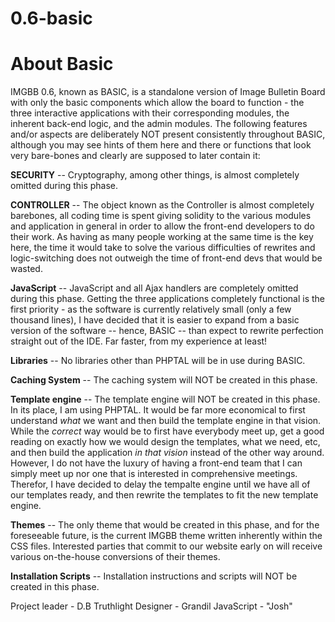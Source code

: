 0.6-basic
=====

About Basic
=====
IMGBB 0.6, known as BASIC, is a standalone version of Image Bulletin Board with only the basic components
which allow the board to function - the three interactive applications with their corresponding modules,
the inherent back-end logic, and the admin modules. The following features and/or aspects are deliberately
NOT present consistently throughout BASIC, although you may see hints of them here and there or functions that
look very bare-bones and clearly are supposed to later contain it:

**SECURITY** -- Cryptography, among other things, is almost completely omitted during this phase.

**CONTROLLER** -- The object known as the Controller is almost completely barebones, all coding time is spent
giving solidity to the various modules and application in general in order to allow the front-end developers
to do their work. As having as many people working at the same time is the key here, the time it would take to
solve the various difficulties of rewrites and logic-switching does not outweigh the time of front-end devs
that would be wasted.

**JavaScript** -- JavaScript and all Ajax handlers are completely omitted during this phase. Getting the three
applications completely functional is the first priority - as the software is currently relatively small
(only a few thousand lines), I have decided that it is easier to expand from a basic version of the software
-- hence, BASIC -- than expect to rewrite perfection straight out of the IDE. Far faster, from my experience at least!

**Libraries** -- No libraries other than PHPTAL will be in use during BASIC.

**Caching System** -- The caching system will NOT be created in this phase.

**Template engine** -- The template engine will NOT be created in this phase. In its place, I am using PHPTAL. It would
be far more economical to first understand *what* we want and then build the template engine in that vision. While
the *correct* way would be to first have everybody meet up, get a good reading on exactly how we would design the
templates, what we need, etc, and then build the application *in that vision* instead of the other way around. However,
I do not have the luxury of having a front-end team that I can simply meet up nor one that is interested in
comprehensive meetings. Therefor, I have decided to delay the tempalte engine until we have all of our templates ready,
and then rewrite the templates to fit the new template engine.

**Themes** -- The only theme that would be created in this phase, and for the foreseeable future, is the current
IMGBB theme written inherently within the CSS files. Interested parties that commit to our website early on will
receive various on-the-house conversions of their themes.

**Installation Scripts** -- Installation instructions and scripts will NOT be created in this phase.




Project leader - D.B Truthlight
Designer - Grandil
JavaScript - "Josh"
